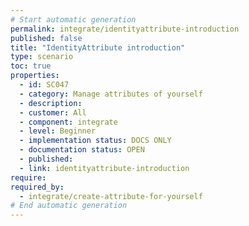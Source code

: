 ```yaml
---
# Start automatic generation
permalink: integrate/identityattribute-introduction
published: false
title: "IdentityAttribute introduction"
type: scenario
toc: true
properties:
  - id: SC047
  - category: Manage attributes of yourself
  - description:
  - customer: All
  - component: integrate
  - level: Beginner
  - implementation status: DOCS ONLY
  - documentation status: OPEN
  - published:
  - link: identityattribute-introduction
require:
required_by:
  - integrate/create-attribute-for-yourself
# End automatic generation
---
```

